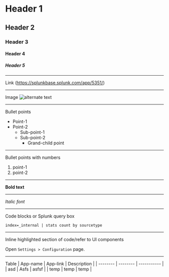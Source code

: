 

# Header 1

## Header 2

### Header 3

#### Header 4

##### Header 5

---
Link
(https://splunkbase.splunk.com/app/5351/)

---
Image
![alternate text](assets/images/test.png)

---
Bullet points
* Point-1
* Point-2
  * Sub-point-1
  * Sub-point-2
    * Grand-child point

---
Bullet points with numbers
1. point-1
2. point-2

---
**Bold text**

---
*Italic font*

---
Code blocks or Splunk query box
```
index=_internal | stats count by sourcetype
```

---
Inline highlighted section of code/refer to UI components

Open `Settings > Configuration` page.

---
Table
| App-name | App-link | Description |
| -------- | -------- | ----------- |
| asd      | Asfs     | asfsf       |
| temp     | temp     | temp        |


